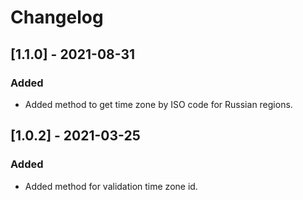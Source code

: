 # Changelog

## [1.1.0] - 2021-08-31

### Added

- Added method to get time zone by ISO code for Russian regions.

## [1.0.2] - 2021-03-25

### Added

- Added method for validation time zone id.

